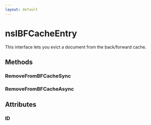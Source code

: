 ```yaml
---
layout: default
---
```


# nsIBFCacheEntry #

This interface lets you evict a document from the back/forward cache.


## Methods ##

### RemoveFromBFCacheSync ###

### RemoveFromBFCacheAsync ###

## Attributes ##

### ID ###
